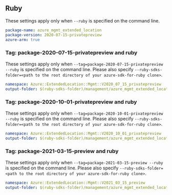 ## Ruby

These settings apply only when `--ruby` is specified on the command line.

```yaml
package-name: azure_mgmt_extended_location
package-version: 2020-07-15-privatepreview
azure-arm: true
```

### Tag: package-2020-07-15-privatepreview and ruby

These settings apply only when `--tag=package-2020-07-15-privatepreview --ruby` is specified on the command line.
Please also specify `--ruby-sdks-folder=<path to the root directory of your azure-sdk-for-ruby clone>`.

```yaml $(tag) == 'package-2020-07-15-privatepreview' && $(ruby)
namespace: Azure::ExtendedLocation::Mgmt::V2020_07_15_privatepreview
output-folder: $(ruby-sdks-folder)/management/azure_mgmt_extended_location/lib
```

### Tag: package-2020-10-01-privatepreview and ruby

These settings apply only when `--tag=package-2020-10-01-privatepreview --ruby` is specified on the command line.
Please also specify `--ruby-sdks-folder=<path to the root directory of your azure-sdk-for-ruby clone>`.

```yaml $(tag) == 'package-2020-10-01-privatepreview' && $(ruby)
namespace: Azure::ExtendedLocation::Mgmt::V2020_10_01_privatepreview
output-folder: $(ruby-sdks-folder)/management/azure_mgmt_extended_location/lib
```

### Tag: package-2021-03-15-preview and ruby

These settings apply only when `--tag=package-2021-03-15-preview --ruby` is specified on the command line.
Please also specify `--ruby-sdks-folder=<path to the root directory of your azure-sdk-for-ruby clone>`.

```yaml $(tag) == 'package-2021-03-15-privatepreview' && $(ruby)
namespace: Azure::ExtendedLocation::Mgmt::V2021_03_15_preview
output-folder: $(ruby-sdks-folder)/management/azure_mgmt_extended_location/lib
```